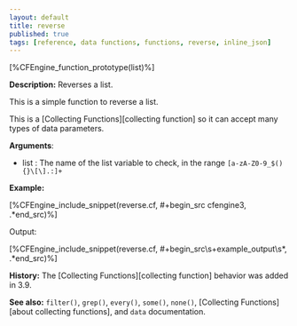 ```yaml
---
layout: default
title: reverse
published: true
tags: [reference, data functions, functions, reverse, inline_json]
---
```


[%CFEngine_function_prototype(list)%]

**Description:** Reverses a list.

This is a simple function to reverse a list.

This is a [Collecting Functions][collecting function] so it can accept many types of data parameters.

**Arguments**:

* list : The name of the list variable to check, in the range
`[a-zA-Z0-9_$(){}\[\].:]+`

**Example:**  


[%CFEngine_include_snippet(reverse.cf, #\+begin_src cfengine3, .*end_src)%]

Output:

[%CFEngine_include_snippet(reverse.cf, #\+begin_src\s+example_output\s*, .*end_src)%]

**History:** The [Collecting Functions][collecting function] behavior was added in 3.9.

**See also:** `filter()`, `grep()`, `every()`, `some()`, `none()`, [Collecting Functions][about collecting functions], and `data` documentation.
